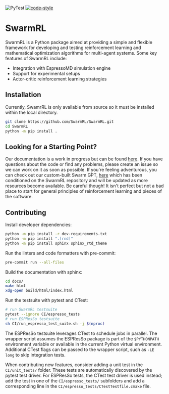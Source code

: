 ![PyTest](https://github.com/SwarmRL/SwarmRL/actions/workflows/pytest.yml/badge.svg)
[![code-style](https://img.shields.io/badge/code%20style-black-black)](https://github.com/psf/black/)

# SwarmRL
SwarmRL is a Python package aimed at providing a simple and flexible framework for
developing and testing reinforcement learning and mathematical optimization algorithms
for multi-agent systems.
Some key features of SwarmRL include:

* Integration with EspressoMD simulation engine
* Support for experimental setups
* Actor-critic reinforcement learning strategies

## Installation

Currently, SwamrRL is only available from source so it must be installed within the local
directory.

```sh
git clone https://github.com/SwarmRL/SwarmRL.git
cd SwarmRL
python -m pip install .
```

## Looking for a Starting Point?

Our documentation is a work in progress but can be found [here](swarmrl.github.io/SwarmRL.ai/).
If you have questions about the code or find any problems, please create an issue so we can work on it as soon as possible.
If you're feeling adventurous, you can check out our custom-built Swarm GPT, [here](https://chat.openai.com/g/g-3lniVEMpK-swarm-gpt) which has been conditioned on the SwarmRL repository and will be updated as more resources become available. Be careful though! It isn't perfect but not a bad place to start for general principles of reinforcement learning and pieces of the software.

## Contributing

Install developer dependencies:

```sh
python -m pip install -r dev-requirements.txt
python -m pip install ".[rnd]"
python -m pip install sphinx sphinx_rtd_theme
```

Run the linters and code formatters with pre-commit:

```sh
pre-commit run --all-files
```

Build the documentation with sphinx:

```sh
cd docs/
make html
xdg-open build/html/index.html
```

Run the testsuite with pytest and CTest:

```sh
# run SwarmRL testsuite
pytest --ignore CI/espresso_tests
# run ESPResSo testsuite
sh CI/run_espresso_test_suite.sh -j $(nproc)
```

The ESPResSo testsuite leverages CTest to schedule jobs in parallel.
The wrapper script assumes the ESPResSo package is part of the `$PYTHONPATH`
environment variable or available in the current Python virtual environment.
Additional CTest flags can be passed to the wrapper script,
such as `-LE long` to skip integration tests.

When contributing new features, consider adding a unit test in the `CI/unit_tests/` folder.
These tests are automatically discovered by the pytest test driver.
For ESPResSo tests, the CTest test driver is used instead;
add the test in one of the `CI/espresso_tests/` subfolders and
add a corresponding line in the `CI/espresso_tests/CTestTestfile.cmake` file.
